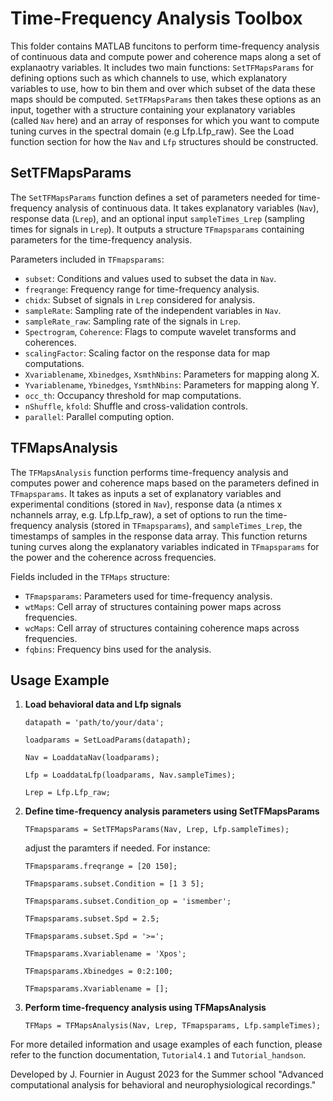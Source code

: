 # Time-Frequency Analysis Toolbox

This folder contains MATLAB funcitons to perform time-frequency analysis of continuous data and compute power and coherence maps along a set of explanaotry variables. 
It includes two main functions: `SetTFMapsParams` for defining options such as
which channels to use, which explanatory variables to use, how to bin them and over which subset of the data these maps should be computed. `SetTFMapsParams` then takes these options as an input,
together with a structure containing your explanatory variables (called `Nav` here) and an array of responses for which you want to compute tuning curves in the spectral domain (e.g Lfp.Lfp_raw).
See the Load function section for how the `Nav` and `Lfp` structures should be constructed.

## SetTFMapsParams

The `SetTFMapsParams` function defines a set of parameters needed for time-frequency analysis of continuous data. 
It takes explanatory variables (`Nav`), response data (`Lrep`), and an optional input `sampleTimes_Lrep` (sampling times for signals in `Lrep`). 
It outputs a structure `TFmapsparams` containing parameters for the time-frequency analysis.

Parameters included in `TFmapsparams`:

- `subset`: Conditions and values used to subset the data in `Nav`.
- `freqrange`: Frequency range for time-frequency analysis.
- `chidx`: Subset of signals in `Lrep` considered for analysis.
- `sampleRate`: Sampling rate of the independent variables in `Nav`.
- `sampleRate_raw`: Sampling rate of the signals in `Lrep`.
- `Spectrogram`, `Coherence`: Flags to compute wavelet transforms and coherences.
- `scalingFactor`: Scaling factor on the response data for map computations.
- `Xvariablename`, `Xbinedges`, `XsmthNbins`: Parameters for mapping along X.
- `Yvariablename`, `Ybinedges`, `YsmthNbins`: Parameters for mapping along Y.
- `occ_th`: Occupancy threshold for map computations.
- `nShuffle`, `kfold`: Shuffle and cross-validation controls.
- `parallel`: Parallel computing option.

## TFMapsAnalysis

The `TFMapsAnalysis` function performs time-frequency analysis and computes power and coherence maps based on the parameters defined in `TFmapsparams`. 
It takes as inputs a set of explanatory variables and experimental conditions (stored in `Nav`), response data (a ntimes x nchannels array, e.g. Lfp.Lfp_raw), a set of options 
to run the time-frequency analysis (stored in `TFmapsparams`), and `sampleTimes_Lrep`, the timestamps of samples in the response data array.
This function returns tuning curves along the explanatory variables indicated in `TFmapsparams` for the power and the coherence across frequencies.

Fields included in the `TFMaps` structure:

- `TFmapsparams`: Parameters used for time-frequency analysis.
- `wtMaps`: Cell array of structures containing power maps across frequencies.
- `wcMaps`: Cell array of structures containing coherence maps across frequencies.
- `fqbins`: Frequency bins used for the analysis.

## Usage Example

1. **Load behavioral data and Lfp signals**

    `datapath = 'path/to/your/data';`
   
    `loadparams = SetLoadParams(datapath);`

    `Nav = LoaddataNav(loadparams);`

    `Lfp = LoaddataLfp(loadparams, Nav.sampleTimes);`

    `Lrep = Lfp.Lfp_raw;`

3. **Define time-frequency analysis parameters using SetTFMapsParams**

    `TFmapsparams = SetTFMapsParams(Nav, Lrep, Lfp.sampleTimes);`

     adjust the paramters if needed. For instance:

     `TFmapsparams.freqrange = [20 150];`

     `TFmapsparams.subset.Condition = [1 3 5];`
   
      `TFmapsparams.subset.Condition_op = 'ismember';`
   
      `TFmapsparams.subset.Spd = 2.5;`
   
      `TFmapsparams.subset.Spd = '>=';`

      `TFmapsparams.Xvariablename = 'Xpos';`
   
      `TFmapsparams.Xbinedges = 0:2:100;`

      `TFmapsparams.Xvariablename = [];`

5. **Perform time-frequency analysis using TFMapsAnalysis**
   
    `TFMaps = TFMapsAnalysis(Nav, Lrep, TFmapsparams, Lfp.sampleTimes);`


For more detailed information and usage examples of each function, please refer to the function documentation, `Tutorial4.1` and `Tutorial_handson`.

Developed by J. Fournier in August 2023 for the Summer school "Advanced computational analysis for behavioral and neurophysiological recordings."

